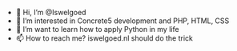 - 👋 Hi, I’m @Iswelgoed
- 👀 I’m interested in Concrete5 development and PHP, HTML, CSS
- 🌱 I’m want to learn how to apply Python in my life
- 📫 How to reach me? iswelgoed.nl should do the trick
